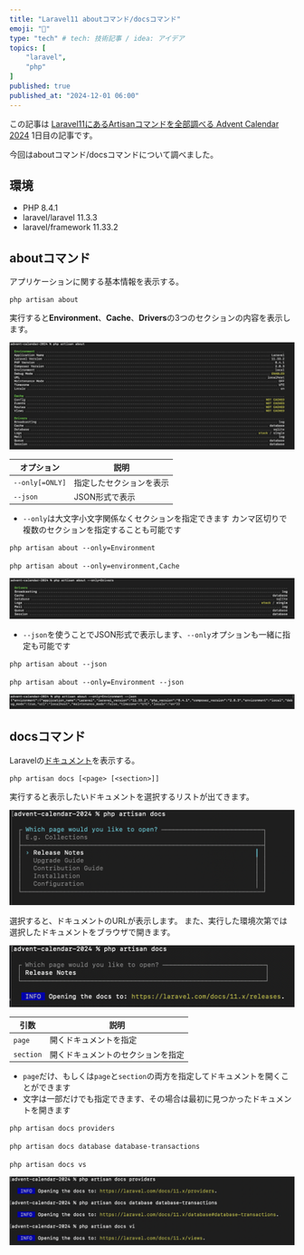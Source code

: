 ```yaml
---
title: "Laravel11 aboutコマンド/docsコマンド"
emoji: "📃"
type: "tech" # tech: 技術記事 / idea: アイデア
topics: [
    "laravel",
    "php"
]
published: true
published_at: "2024-12-01 06:00"
---
```


この記事は [Laravel11にあるArtisanコマンドを全部調べる Advent Calendar 2024](https://adventar.org/calendars/10674) 1日目の記事です。

今回はaboutコマンド/docsコマンドについて調べました。

## 環境

- PHP 8.4.1
- laravel/laravel 11.3.3
- laravel/framework 11.33.2

## aboutコマンド

アプリケーションに関する基本情報を表示する。

```
php artisan about
```

実行すると**Environment**、**Cache**、**Drivers**の3つのセクションの内容を表示します。

![](/images/0ad194b023398c/1.png)

| オプション | 説明 |
| --- | --- |
| `--only[=ONLY]` | 指定したセクションを表示 |
| `--json` | JSON形式で表示 |

- `--only`は大文字小文字関係なくセクションを指定できます
カンマ区切りで複数のセクションを指定することも可能です

```
php artisan about --only=Environment

php artisan about --only=environment,Cache
```

![](/images/0ad194b023398c/2.png)

- `--json`を使うことでJSON形式で表示します、`--only`オプションも一緒に指定も可能です

```
php artisan about --json

php artisan about --only=Environment --json
```

![](/images/0ad194b023398c/3.png)

## docsコマンド

Laravelの[ドキュメント](https://laravel.com/docs/11.x)を表示する。

```
php artisan docs [<page> [<section>]]
```

実行すると表示したいドキュメントを選択するリストが出てきます。

![](/images/0ad194b023398c/4.png)

選択すると、ドキュメントのURLが表示します。
また、実行した環境次第では選択したドキュメントをブラウザで開きます。

![](/images/0ad194b023398c/5.png)

| 引数 | 説明 |
| --- | --- |
| `page` | 開くドキュメントを指定 |
| `section` | 開くドキュメントのセクションを指定 |

- `page`だけ、もしくは`page`と`section`の両方を指定してドキュメントを開くことができます
- 文字は一部だけでも指定できます、その場合は最初に見つかったドキュメントを開きます

```
php artisan docs providers

php artisan docs database database-transactions

php artisan docs vs
```

![](/images/0ad194b023398c/6.png)
